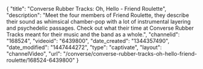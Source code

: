 {
    "title": "Converse Rubber Tracks: Oh, Hello - Friend Roulette",
    "description": "Meet the four members of Friend Roulette, they describe their sound as whimsical chamber-pop with a lot of instrumental layering and psychedelic passages. Check out what their time at Converse Rubber Tracks meant for their music and the band as a whole.",
    "channelid": "168524",
    "videoid": "6439800",
    "date_created": "1344357490",
    "date_modified": "1447444272",
    "type": "captivate",
    "layout": "channelVideo",
    "url": "\/converse\/converse-rubber-tracks-oh-hello-friend-roulette\/168524-6439800"
}